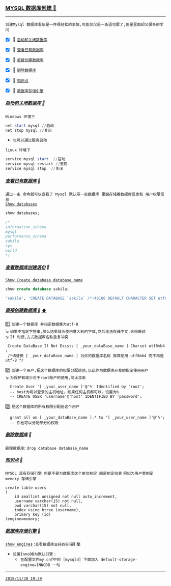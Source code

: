 ### <a id="top" href="#top"> MYSQL 数据库创建  :maple_leaf:</a> 

----
`创建Mysql 数据库看似是一件很轻松的事情,可能仅仅是一条语句罢了,但是里面却又很多的学问`

- [x] :maple_leaf: [`启动和关闭数据库`](#start)
- [x] :maple_leaf: [`查看已有数据库`](#show)
- [x] :maple_leaf: <a href="#createDataBase">`直接创建数据库`</a>
- [x] :maple_leaf: [`删除数据库`](#drop)
- [x] :maple_leaf: [`知识点`](#engine)
- [x] :maple_leaf: [`数据库存储引擎`](#storage)


##### [启动和关闭数据库](#top) <b id="start"></b> :maple_leaf:
`Windows 环境下`
```powershell
net start mysql //启动
net stop mysql //关闭
```
* `也可以通过服务启动`

`linux 环境下`
```powershell
service mysql start  //启动
service mysql restart //重启
service mysql stop  //关闭
```
##### [查看已有数据库](#top) <b id="show"></b> :maple_leaf:
`通过一条 命令就可以查看了 Mysql 默认带一些数据库 里面存储着数据库信息和 用户权限信息` <br/>
[`Show databases`](#top)
```sql
show databases;

/*
information_schema
mysql
performance_schema
sakila
sys
world
*/
```
#####  [查看数据库创建语句](#top) :maple_leaf:
[`Show Create database database_name`](#top)
```sql
show create database sakila;

'sakila', 'CREATE DATABASE `sakila` /*!40100 DEFAULT CHARACTER SET utf8mb4 COLLATE utf8mb4_0900_ai_ci */'
```

#####  <a id="createDataBase" href="#createDataBase">直接创建数据库 </a>  :star2: <a href="#top"> :arrow_up: </a>
:one: `创建一个数据库 并指定数据集为utf-8`<br/>
:arrow_lower_right: `如果不指定字符串,那么结果就会使用意大利的字体,然后无法存储中文,会很麻烦` <br/>
:arrow_lower_right: `If 判断,方式数据库名称重复冲突` <br/>
```mysql
 Create DataBase If Not Exists [ _your_dataBase_name ] Charset utf8mb4 ; 
 /*请替换 [ _your_dataBase_name ] 为你的数据库名称 推荐使用 utf8mb4 而不再是utf-8 */
```
:two: `创建一个用户,把这个数据库的权限分配给他,以此作为数据库开发的指定使用用户`<br/>
:arrow_lower_right: `为保护和减少对于root账户的使用,防止攻击` <br/>
```mysql
  Create User '[ _your_user_name ]'@'%' Identified by 'root';
  -- host为可以登录的主机地址，如果任何主机都可以，设置为%
  -- CREATE USER 'username'@'host' IDENTIFIED BY 'password';
```
:three: `把这个数据库的所有权限分配给这个用户`
```mysql
  grant all on [ _your_dataBase_name ].* to '[ _your_user_name ]'@'%';
  -- 你也可以分配部分的权限
```
#####  [删除数据库](#top) <b id="drop"></b> :maple_leaf:
`删除数据库`: `drop database database_name`

#####  [知识点](#top) <b id="engine"></b> :maple_leaf:
`MYSQL 具有存储引擎 但是不是为数据库这个单位制定 而是制定给表` `例如为用户表制定 memory 存储引擎`

```mysql
create table users
(
    id smallint unsigned not null auto_increment,
    username varchar(15) not null,
    pwd varchar(15) not null,
    index using btree (username),
    primary key (id)
)engine=memory;
```

#####  [数据库存储引擎](#top) <b id="storage"></b> :maple_leaf:
[`show engines`](#top) :`查看数据库支持的存储引擎`

* `设置InnoDB为默认引擎：`
  * `在配置文件my.cnf中的 [mysqld] 下面加入 default-storage-engine=INNODB 一句`


------
[`2018/11/30 19:39`](#top)


